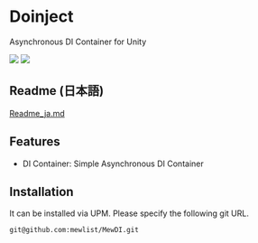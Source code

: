 # Doinject
Asynchronous DI Container for Unity

![](https://img.shields.io/badge/unity-2023.2%20or%20later-green?logo=unity)
[![](https://img.shields.io/badge/license-MIT-blue)](https://github.com/mewlist/MewAssets/blob/main/LICENSE)

## Readme (日本語)

[Readme_ja.md](./README_ja.md)

## Features

* DI Container: Simple Asynchronous DI Container

## Installation

It can be installed via UPM.
Please specify the following git URL.
```
git@github.com:mewlist/MewDI.git
```
